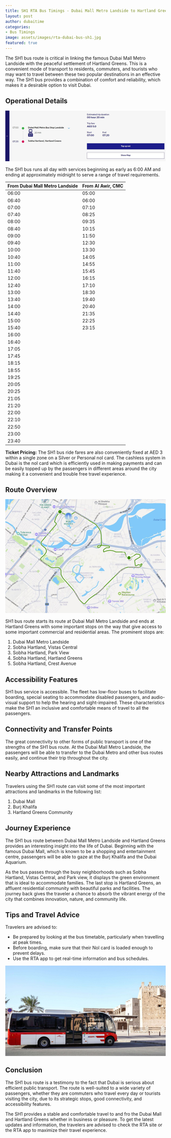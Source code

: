 ```yaml
---
title: SH1 RTA Bus Timings - Dubai Mall Metro Landside to Hartland Greens and Return
layout: post
author: dubaitime
categories: 
- Bus Timings
image: assets/images/rta-dubai-bus-sh1.jpg
featured: true
--- 
```


The SH1 bus route is critical in linking the famous Dubai Mall Metro Landside with the peaceful settlement of Hartland Greens. This is a convenient mode of transport to residents, commuters, and tourists who may want to travel between these two popular destinations in an effective way. The SH1 bus provides a combination of comfort and reliability, which makes it a desirable option to visit Dubai.

## Operational Details

![RTA Dubai Bus SH1 Journey](/assets/images/rta-dubai-bus-sh1-journey.jpg)

The SH1 bus runs all day with services beginning as early as 6:00 AM and ending at approximately midnight to serve a range of travel requirements.

| From Dubai Mall Metro Landside | From Al Awir, CMC |
|-------------------------------|--------------------|
| 06:00                         | 05:00              |
| 06:40                         | 06:00              |
| 07:00                         | 07:10              |
| 07:40                         | 08:25              |
| 08:00                         | 09:35              |
| 08:40                         | 10:15              |
| 09:00                         | 11:50              |
| 09:40                         | 12:30              |
| 10:00                         | 13:30              |
| 10:40                         | 14:05              |
| 11:00                         | 14:55              |
| 11:40                         | 15:45              |
| 12:00                         | 16:15              |
| 12:40                         | 17:10              |
| 13:00                         | 18:30              |
| 13:40                         | 19:40              |
| 14:00                         | 20:40              |
| 14:40                         | 21:35              |
| 15:00                         | 22:25              |
| 15:40                         | 23:15              |
| 16:00                         |                    |
| 16:40                         |                    |
| 17:05                         |                    |
| 17:45                         |                    |
| 18:15                         |                    |
| 18:55                         |                    |
| 19:25                         |                    |
| 20:05                         |                    |
| 20:25                         |                    |
| 21:05                         |                    |
| 21:20                         |                    |
| 22:00                         |                    |
| 22:10                         |                    |
| 22:50                         |                    |
| 23:00                         |                    |
| 23:40                         |                    |

**Ticket Pricing:** The SH1 bus ride fares are also conveniently fixed at AED 3 within a single zone on a Silver or Personal nol card. The cashless system in Dubai is the nol card which is efficiently used in making payments and can be easily topped up by the passengers in different areas around the city making it a convenient and trouble free travel experience.

## Route Overview

![RTA Dubai Bus SH1 Route](/assets/images/rta-dubai-bus-sh1-route.jpg)

SH1 bus route starts its route at Dubai Mall Metro Landside and ends at Hartland Greens with some important stops on the way that give access to some important commercial and residential areas. The prominent stops are:

1. Dubai Mall Metro Landside  
2. Sobha Hartland, Vistas Central  
3. Sobha Hartland, Park View  
4. Sobha Hartland, Hartland Greens  
5. Sobha Hartland, Crest Avenue

## Accessibility Features
SH1 bus service is accessible. The fleet has low-floor buses to facilitate boarding, special seating to accommodate disabled passengers, and audio-visual support to help the hearing and sight-impaired. These characteristics make the SH1 an inclusive and comfortable means of travel to all the passengers.

## Connectivity and Transfer Points
The great connectivity to other forms of public transport is one of the strengths of the SH1 bus route. At the Dubai Mall Metro Landside, the passengers will be able to transfer to the Dubai Metro and other bus routes easily, and continue their trip throughout the city.

## Nearby Attractions and Landmarks
Travelers using the SH1 route can visit some of the most important attractions and landmarks in the following list:

1. Dubai Mall  
2. Burj Khalifa  
3. Hartland Greens Community

## Journey Experience
The SH1 bus route between Dubai Mall Metro Landside and Hartland Greens provides an interesting insight into the life of Dubai. Beginning with the famous Dubai Mall, which is known to be a shopping and entertainment centre, passengers will be able to gaze at the Burj Khalifa and the Dubai Aquarium.  

As the bus passes through the busy neighborhoods such as Sobha Hartland, Vistas Central, and Park view, it displays the green environment that is ideal to accommodate families. The last stop is Hartland Greens, an affluent residential community with beautiful parks and facilities. The journey back gives the traveler a chance to absorb the vibrant energy of the city that combines innovation, nature, and community life.

## Tips and Travel Advice
Travelers are advised to:

- Be prepared by looking at the bus timetable, particularly when travelling at peak times.  
- Before boarding, make sure that their Nol card is loaded enough to prevent delays.  
- Use the RTA app to get real-time information and bus schedules.

![RTA Dubai Bus SH1](/assets/images/rta-dubai-bus-sh1.jpg)

## Conclusion
The SH1 bus route is a testimony to the fact that Dubai is serious about efficient public transport. The route is well-suited to a wide variety of passengers, whether they are commuters who travel every day or tourists visiting the city, due to its strategic stops, good connectivity, and accessibility features.  

The SH1 provides a stable and comfortable travel to and fro the Dubai Mall and Hartland Greens whether in business or pleasure. To get the latest updates and information, the travelers are advised to check the RTA site or the RTA app to maximize their travel experience.
